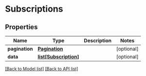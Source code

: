 # Subscriptions

## Properties
Name | Type | Description | Notes
------------ | ------------- | ------------- | -------------
**pagination** | [**Pagination**](#Pagination) |  | [optional] 
**data** | [**list[Subscription]**](#Subscription) |  | [optional] 

[[Back to Model list]](#documentation-for-models) [[Back to API list]](#documentation-for-api-endpoints)


